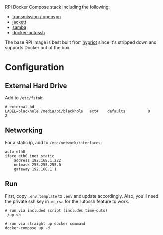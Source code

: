 RPI Docker Compose stack including the following:

- [transmission / openvpn](https://github.com/haugene/docker-transmission-openvpn)
- [jackett](https://github.com/Jackett/Jackett)
- [samba](https://github.com/dperson/samba)
- [docker-autossh](https://github.com/flackdl/rpi-docker-autossh)
	
The base RPI image is best built from [hypriot](https://blog.hypriot.com/downloads/) since it's stripped down and supports Docker out of the box.

# Configuration

## External Hard Drive

Add to `/etc/fstab`:

	# external hd
	LABEL=blackhole /media/pi/blackhole   ext4    defaults          0       2

## Networking

For a static ip, add to `/etc/network/interfaces`:

	auto eth0
	iface eth0 inet static
	    address 192.168.1.222
	    netmask 255.255.255.0
	    gateway 192.168.1.1

## Run

First, copy `.env.template` to `.env` and update accordingly.  Also, you'll need the private ssh key in `id_rsa` for the autossh feature to work.

    # run via included script (includes time-outs)
    ./up.sh

    # run via straight up docker command
    docker-compose up -d
